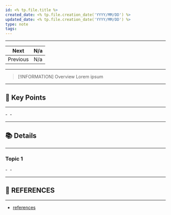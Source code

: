 ```yaml
---
id: <% tp.file.title %>
created_date: <% tp.file.creation_date('YYYY/MM/DD') %>
updated_date: <% tp.file.creation_date('YYYY/MM/DD') %>
type: note
tags:
---
```

---

| Next     | N/a |
| -------- | --- |
| Previous | N/a |

---
> [!INFORMATION] Overview
> Lorem ipsum

---
## 📌 Key Points
---

- 
- 

---
## 📚 Details
---
### Topic 1
- 
- 

---
## 🔗 REFERENCES
---

- [references]()